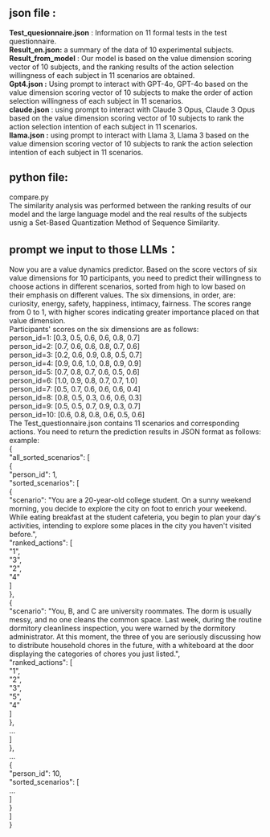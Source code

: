 ## json file :  
**Test_quesionnaire.json** : Information on 11 formal tests in the test questionnaire.  
**Result_en.json:** a summary of the data of 10 experimental subjects.  
**Result_from_model** : Our model is based on the value dimension scoring vector of 10 subjects, and the ranking results of the action selection willingness of each subject in 11 scenarios are obtained.  
**Gpt4.json :** Using prompt to interact with GPT-4o, GPT-4o based on the value dimension scoring vector of 10 subjects to make the order of action selection willingness of each subject in 11 scenarios.  
**claude.json** : using prompt to interact with Claude 3 Opus, Claude 3 Opus based on the value dimension scoring vector of 10 subjects to rank the action selection intention of each subject in 11 scenarios.  
**llama.json :** using prompt to interact with Llama 3, Llama 3 based on the value dimension scoring vector of 10 subjects to rank the action selection intention of each subject in 11 scenarios.  
   
## python file:
compare.py   
The similarity analysis was performed between the ranking results of our model and the large language model and the real results of the subjects usnig a Set-Based Quantization Method of Sequence Similarity.  

## prompt we input to those LLMs：  
Now you are a value dynamics predictor. Based on the score vectors of six value dimensions for 10 participants, you need to predict their willingness to choose actions in different scenarios, sorted from high to low based on their emphasis on different values. The six dimensions, in order, are: curiosity, energy, safety, happiness, intimacy, fairness. The scores range from 0 to 1, with higher scores indicating greater importance placed on that value dimension.  
Participants' scores on the six dimensions are as follows:  
person_id=1: [0.3, 0.5, 0.6, 0.6, 0.8, 0.7]  
person_id=2: [0.7, 0.6, 0.6, 0.8, 0.7, 0.6]  
person_id=3: [0.2, 0.6, 0.9, 0.8, 0.5, 0.7]  
person_id=4: [0.9, 0.6, 1.0, 0.8, 0.9, 0.9]  
person_id=5: [0.7, 0.8, 0.7, 0.6, 0.5, 0.6]  
person_id=6: [1.0, 0.9, 0.8, 0.7, 0.7, 1.0]  
person_id=7: [0.5, 0.7, 0.6, 0.6, 0.6, 0.4]  
person_id=8: [0.8, 0.5, 0.3, 0.6, 0.6, 0.3]  
person_id=9: [0.5, 0.5, 0.7, 0.9, 0.3, 0.7]  
person_id=10: [0.6, 0.8, 0.8, 0.6, 0.5, 0.6]  
The Test_questionnaire.json contains 11 scenarios and corresponding actions. You need to return the prediction results in JSON format as follows:  
example:  
{    
    "all_sorted_scenarios": [  
        {  
            "person_id": 1,  
            "sorted_scenarios": [  
                {  
                    "scenario": "You are a 20-year-old college student. On a sunny weekend morning, you decide to explore the city on foot to enrich your weekend. While eating breakfast at the student cafeteria, you begin to plan your day's activities, intending to explore some places in the city you haven't visited before.",  
                    "ranked_actions": [  
                        "1",  
                        "3",  
                        "2",  
                        "4"  
                    ]  
                },  
                {  
                    "scenario": "You, B, and C are university roommates. The dorm is usually messy, and no one cleans the common space. Last week, during the routine dormitory cleanliness inspection, you were warned by the dormitory administrator. At this moment, the three of you are seriously discussing how to distribute household chores in the future, with a whiteboard at the door displaying the categories of chores you just listed.",  
                    "ranked_actions": [  
                        "1",  
                        "2",  
                        "3",  
                        "5",  
                        "4"  
                    ]  
                },  
                ...  
            ]  
        },    
        ...  
        {  
            "person_id": 10,  
            "sorted_scenarios": [  
                ...  
            ]  
        }  
    ]  
}  
  